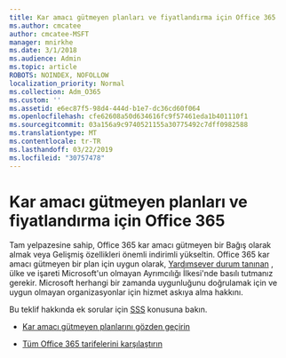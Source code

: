 ```yaml
---
title: Kar amacı gütmeyen planları ve fiyatlandırma için Office 365
ms.author: cmcatee
author: cmcatee-MSFT
manager: mnirkhe
ms.date: 3/1/2018
ms.audience: Admin
ms.topic: article
ROBOTS: NOINDEX, NOFOLLOW
localization_priority: Normal
ms.collection: Adm_O365
ms.custom: ''
ms.assetid: e6ec87f5-98d4-444d-b1e7-dc36cd60f064
ms.openlocfilehash: cfe62608a50d634616fc9f57461eda1b401110f1
ms.sourcegitcommit: 03a156a9c9740521155a30775492c7dff0982588
ms.translationtype: MT
ms.contentlocale: tr-TR
ms.lasthandoff: 03/22/2019
ms.locfileid: "30757478"
---
```

# <a name="office-365-for-nonprofit-plans-and-pricing"></a>Kar amacı gütmeyen planları ve fiyatlandırma için Office 365

Tam yelpazesine sahip, Office 365 kar amacı gütmeyen bir Bağış olarak almak veya Gelişmiş özellikleri önemli indirimli yükseltin. Office 365 kar amacı gütmeyen bir plan için uygun olarak, [Yardımsever durum tanınan](https://go.microsoft.com/fwlink/p/?LinkID=330253) , ülke ve işareti Microsoft'un olmayan Ayrımcılığı İlkesi'nde basılı tutmanız gerekir. Microsoft herhangi bir zamanda uygunluğunu doğrulamak için ve uygun olmayan organizasyonlar için hizmet askıya alma hakkını. 
  
Bu teklif hakkında ek sorular için [SSS](https://products.office.com/nonprofit/office-365-nonprofit) konusuna bakın. 
  
- [Kar amacı gütmeyen planlarını gözden geçirin](https://products.office.com/nonprofit/office-365-nonprofit-plans-and-pricing?tab=1)
    
- [Tüm Office 365 tarifelerini karşılaştırın](https://products.office.com/business/compare-more-office-365-for-business-plans)
    

